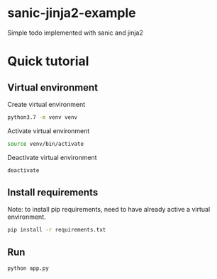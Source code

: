 # sanic-jinja2-example
Simple todo implemented with sanic and jinja2

# Quick tutorial

## Virtual environment

Create virtual environment
```sh
python3.7 -m venv venv
```
Activate virtual environment
```sh
source venv/bin/activate
```
Deactivate virtual environment
```sh
deactivate
```
## Install requirements
Note: to install pip requirements, need to have already active a virtual environment.
```sh
pip install -r requirements.txt
```

## Run

```sh
python app.py
```
